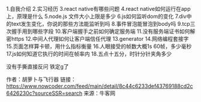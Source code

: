 1.自我介绍
2.实习经历
3.react native有哪些问题
4.react native如何运行在app上，原理是什么
5.node.js 文件大小上限是多少
6.js如何监听dom的变化
7.div中的text发生变化，你说的那些方法能监听到吗
8.事件冒泡能冒泡到body吗
9.tcp三次握手用到哪些字段
10.客户端握手之前如何确定服务端
11.没有服务端证书如何解密https
12.中间人代理如何让客户端信任代理
13.generator
14.网络编程套接字
15.页面怎样算卡顿，用什么指标衡量
16.人眼接受的帧数大概1s 60帧，多少毫秒
17.js如何知道它执行的时间在帧率内
18.五点十五分，时针分针夹角多少

没有手撕直接反问
铁定g了

作者：胡萝卜与飞行器
链接：https://www.nowcoder.com/feed/main/detail/8c44c6233def43769188cd2c6426230c?sourceSSR=search
来源：牛客网